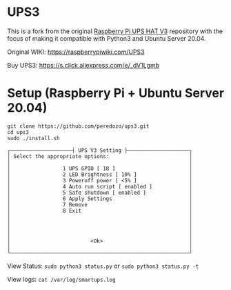 # UPS3
This is a fork from the original 
[Raspberry Pi UPS HAT V3](https://github.com/geekworm-com/ups3) 
repository with the focus of making it compatible with Python3 and Ubuntu Server 20.04.

Original WIKI: https://raspberrypiwiki.com/UPS3

Buy UPS3: https://s.click.aliexpress.com/e/_dV1Lgmb

# Setup (Raspberry Pi + Ubuntu Server 20.04)
```
git clone https://github.com/peredozo/ups3.git
cd ups3
sudo ./install.sh
```
```
┌────────────────────┤ UPS V3 Setting ├────────────────────┐
│ Select the appropriate options:                          │
│                                                          │
│                 1 UPS GPIO [ 18 ]                        │
│                 2 LED Brightness [ 10% ]                 │
│                 3 Poweroff power [ <5% ]                 │
│                 4 Auto run script [ enabled ]            │
│                 5 Safe shutdown [ enabled ]              │
│                 6 Apply Settings                         │
│                 7 Remove                                 │
│                 8 Exit                                   │
│                                                          │
│                                                          │
│                                                          │
│                                                          │
│                          <Ok>                            │
│                                                          │
└──────────────────────────────────────────────────────────┘
```
View Status:
`sudo python3 status.py` or `sudo python3 status.py -t`

View logs:
`cat /var/log/smartups.log`
